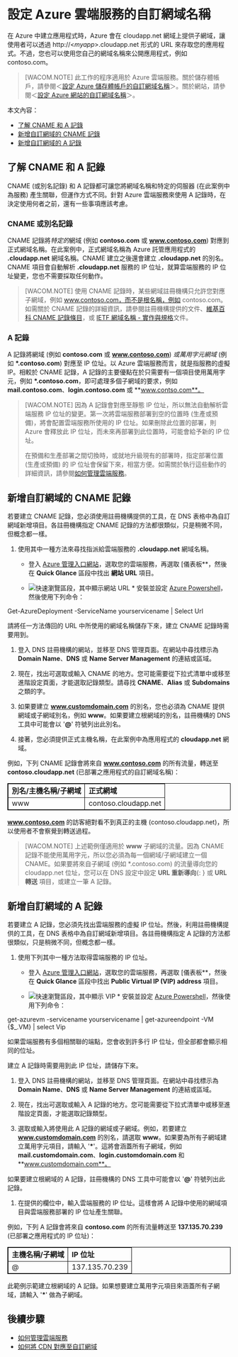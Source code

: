 # 設定 Azure 雲端服務的自訂網域名稱

在 Azure 中建立應用程式時，Azure 會在 cloudapp.net 網域上提供子網域，讓使用者可以透過
http://<*myapp*>.cloudapp.net 形式的 URL
來存取您的應用程式。不過，您也可以使用您自己的網域名稱來公開應用程式，例如 contoso.com。

> [WACOM.NOTE] 此工作的程序適用於 Azure 雲端服務。關於儲存體帳戶，請參閱＜[設定 Azure
> 儲存體帳戶的自訂網域名稱](../storage-custom-domain-name/)＞。關於網站，請參閱＜[設定 Azure
> 網站的自訂網域名稱](../web-sites-custom-domain-name/)＞。

本文內容：

* [了解 CNAME 和 A 記錄](#access-app)
* [新增自訂網域的 CNAME 記錄](#add-cname)
* [新增自訂網域的 A 記錄](#add-aname)

<h2><a name="access-app"></a>了解 CNAME 和 A 記錄</h2>


CNAME (或別名記錄) 和 A 記錄都可讓您將網域名稱和特定的伺服器 (在此案例中為服務) 產生關聯，但運作方式不同。針對 Azure
雲端服務來使用 A 記錄時，在決定使用何者之前，還有一些事項應該考慮。
### CNAME 或別名記錄

CNAME 記錄將*特定的*網域 (例如 **contoso.com** 或 **www.contoso.com**)
對應到正式網域名稱。在此案例中，正式網域名稱為 Azure 託管應用程式的 **<myapp>.cloudapp.net**
網域名稱。CNAME 建立之後還會建立 **<myapp>.cloudapp.net** 的別名。CNAME 項目會自動解析
**<myapp>.cloudapp.net** 服務的 IP 位址，就算雲端服務的 IP 位址變更，您也不需要採取任何動作。

> [WACOM.NOTE] 使用 CNAME 記錄時，某些網域註冊機構只允許您對應子網域，例如
> www.contoso.com，而不是根名稱，例如 contoso.com。如需關於 CNAME
> 記錄的詳細資訊，請參閱註冊機構提供的文件、[維基百科 CNAME 記錄條目][1]，或
> [IETF 網域名稱 - 實作與規格][2]文件。
### A 記錄

A 記錄將網域 (例如 **contoso.com** 或 **www.contoso.com**) *或萬用字元網域* (例如
**\*.contoso.com**) 對應至 IP 位址。以 Azure 雲端服務而言，就是指服務的虛擬 IP。相較於 CNAME 記錄，A
記錄的主要優點在於只需要有一個項目使用萬用字元，例如 **\*.contoso.com**，即可處理多個子網域的要求，例如
**mail.contoso.com**、**login.contoso.com** 或 **www.contso.com**。

> [WACOM.NOTE] 因為 A 記錄會對應至靜態 IP 位址，所以無法自動解析雲端服務 IP
> 位址的變更。第一次將雲端服務部署到空的位置時 (生產或預備)，將會配置雲端服務所使用的 IP 位址。如果刪除此位置的部署，則 Azure
> 會釋放此 IP 位址，而未來再部署到此位置時，可能會給予新的 IP 位址。
> 
> 在預備和生產部署之間切換時，或就地升級現有的部署時，指定部署位置 (生產或預備) 的 IP
> 位址會保留下來，相當方便。如需關於執行這些動作的詳細資訊，請參閱[如何管理雲端服務](../cloud-services-how-to-manage/)。

<h2><a name="add-cname"></a>新增自訂網域的 CNAME 記錄</h2>


若要建立 CNAME 記錄，您必須使用註冊機構提供的工具，在 DNS 表格中為自訂網域新增項目。各註冊機構指定 CNAME
記錄的方法都很類似，只是稍微不同，但概念都一樣。

1.  使用其中一種方法來尋找指派給雲端服務的 **.cloudapp.net** 網域名稱。

	* 登入 [Azure 管理入口網站][3]，選取您的雲端服務，再選取 [儀表板**，然後在 **Quick Glance**
  區段中找出 **網站 URL** 項目。

	* ![快速瀏覽區段，其中顯示網站 URL](./media/custom-dns/csurl.png) * 安裝並設定 [Azure Powershell](../install-configure-powershell/)，然後使用下列命令：
  
Get-AzureDeployment -ServiceName yourservicename \| Select Url

請將任一方法傳回的 URL 中所使用的網域名稱儲存下來，建立 CNAME 記錄時需要用到。

1.  登入 DNS 註冊機構的網站，並移至 DNS 管理頁面。在網站中尋找標示為 **Domain Name**、**DNS** 或
    **Name Server Management** 的連結或區域。

2.  現在，找出可選取或輸入 CNAME 的地方。您可能需要從下拉式清單中或移至進階設定頁面，才能選取記錄類型。請尋找
    **CNAME**、**Alias** 或 **Subdomains** 之類的字。

3.  如果要建立 **www.customdomain.com** 的別名，您也必須為 CNAME 提供網域或子網域別名，例如
    **www**。如果要建立根網域的別名，註冊機構的 DNS 工具中可能會以 \'**@**\' 符號列出此別名。

4.  接著，您必須提供正式主機名稱，在此案例中為應用程式的 **cloudapp.net** 網域。

例如，下列 CNAME 記錄會將來自 **www.contoso.com** 的所有流量，轉送至
**contoso.cloudapp.net** (已部署之應用程式的自訂網域名稱)：

<table  border="1" cellspacing="0" cellpadding="5" style="border: 1px solid #000000;">
<tr>
<td><strong>別名/主機名稱/子網域</strong>
</td>

<td><strong>正式網域</strong>
</td>

</tr>

<tr>
<td>www</td>

<td>contoso.cloudapp.net</td>

</tr>

</table>

**www.contoso.com** 的訪客絕對看不到真正的主機 (contoso.cloudapp.net)，所以使用者不會察覺到轉送過程。

> [WACOM.NOTE] 上述範例僅適用於 **www** 子網域的流量。因為 CNAME
> 記錄不能使用萬用字元，所以您必須為每一個網域/子網域建立一個 CNAME。如果要將來自子網域 (例如 \*.contoso.com)
> 的流量導向您的 cloudapp.net 位址，您可以在 DNS 設定中設定 **URL 重新導向**{:
> } 或 **URL 轉送** 項目，或建立一筆
> A 記錄。

<h2><a name="add-aname"></a>新增自訂網域的 A 記錄</h2>


若要建立 A 記錄，您必須先找出雲端服務的虛擬 IP 位址。然後，利用註冊機構提供的工具，在 DNS 表格中為自訂網域新增項目。各註冊機構指定
A 記錄的方法都很類似，只是稍微不同，但概念都一樣。

1.  使用下列其中一種方法取得雲端服務的 IP 位址。

	* 登入 [Azure 管理入口網站][3]，選取您的雲端服務，再選取 [儀表板**，然後在 **Quick Glance**
  區段中找出 **Public Virtual IP (VIP) address** 項目。

	* ![快速瀏覽區段，其中顯示 VIP](./media/custom-dns/csvip.png) * 安裝並設定 [Azure Powershell](../install-configure-powershell/)，然後使用下列命令：
  
  get-azurevm -servicename yourservicename \| get-azureendpoint -VM
  \{$\_.VM} \| select Vip
  
  如果雲端服務有多個相關聯的端點，您會收到許多行 IP 位址，但全部都會顯示相同的位址。

建立 A 記錄時需要用到此 IP 位址，請儲存下來。

1.  登入 DNS 註冊機構的網站，並移至 DNS 管理頁面。在網站中尋找標示為 **Domain Name**、**DNS** 或
    **Name Server Management** 的連結或區域。

2.  現在，找出可選取或輸入 A 記錄的地方。您可能需要從下拉式清單中或移至進階設定頁面，才能選取記錄類型。

3.  選取或輸入將使用此 A 記錄的網域或子網域。例如，若要建立 **www.customdomain.com** 的別名，請選取
    **www**。如果要為所有子網域建立萬用字元項目，請輸入 \'**\***\'。這將會涵蓋所有子網域，例如
    **mail.customdomain.com**、**login.customdomain.com** 和
    **www.customdomain.com**。

如果要建立根網域的 A 記錄，註冊機構的 DNS 工具中可能會以 \'**@**\' 符號列出此記錄。

1.  在提供的欄位中，輸入雲端服務的 IP 位址。這樣會將 A 記錄中使用的網域項目與雲端服務部署的 IP 位址產生關聯。

例如，下列 A 記錄會將來自 **contoso.com** 的所有流量轉送至 **137.135.70.239** (已部署之應用程式的 IP
位址)：

<table  border="1" cellspacing="0" cellpadding="5" style="border: 1px solid #000000;">
<tr>
<td><strong>主機名稱/子網域</strong>
</td>

<td><strong>IP 位址</strong>
</td>

</tr>

<tr>
<td>@</td>

<td>137.135.70.239</td>

</tr>

</table>

此範例示範建立根網域的 A 記錄。如果想要建立萬用字元項目來涵蓋所有子網域，請輸入 \'**\***\' 做為子網域。
## 後續步驟

* [如何管理雲端服務](../cloud-services-how-to-manage/)
* [如何將 CDN 對應至自訂網域][4]



[1]: http://en.wikipedia.org/wiki/CNAME_record
[2]: http://tools.ietf.org/html/rfc1035
[3]: https://manage.windowsazure.com
[4]: http://msdn.microsoft.com/en-us/library/windowsazure/gg680307.aspx
